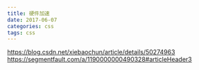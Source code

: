 ```yaml
---
title: 硬件加速
date: 2017-06-07
categories: css
tags: css
---
```


https://blog.csdn.net/xiebaochun/article/details/50274963
https://segmentfault.com/a/1190000000490328#articleHeader3